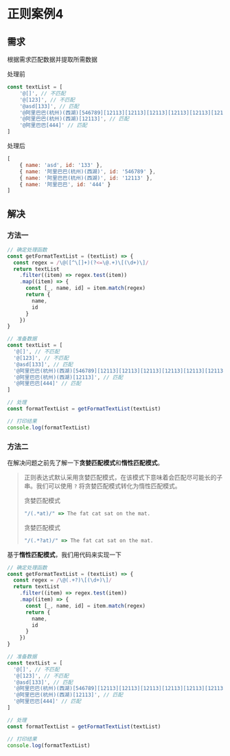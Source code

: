 # 正则案例4

## 需求

根据需求匹配数据并提取所需数据

处理前

```javascript
const textList = [
    '@[]', // 不匹配
    '@[123]', // 不匹配
    '@asd[133]', // 匹配
    '@阿里巴巴(杭州)(西湖)[546789][12113][12113][12113][12113][12113][12113]', // 匹配
    '@阿里巴巴(杭州)(西湖)[12113]', // 匹配
    '@阿里巴巴[444]' // 匹配
]
```

处理后

```javascript
[
    { name: 'asd', id: '133' },
    { name: '阿里巴巴(杭州)(西湖)', id: '546789' },
    { name: '阿里巴巴(杭州)(西湖)', id: '12113' },
    { name: '阿里巴巴', id: '444' }
]
```

## 解决

### 方法一

```javascript
// 确定处理函数
const getFormatTextList = (textList) => {
  const regex = /\@([^\[]+)(?<=\@.+)\[(\d+)\]/
  return textList
    .filter((item) => regex.test(item))
    .map((item) => {
      const [_, name, id] = item.match(regex)
      return {
        name,
        id
      }
    })
}

// 准备数据
const textList = [
  '@[]', // 不匹配
  '@[123]', // 不匹配
  '@asd[133]', // 匹配
  '@阿里巴巴(杭州)(西湖)[546789][12113][12113][12113][12113][12113][12113]', // 匹配
  '@阿里巴巴(杭州)(西湖)[12113]', // 匹配
  '@阿里巴巴[444]' // 匹配
]

// 处理
const formatTextList = getFormatTextList(textList)

// 打印结果
console.log(formatTextList)
```

### 方法二

在解决问题之前先了解一下**贪婪匹配模式**和**惰性匹配模式**。

> 正则表达式默认采用贪婪匹配模式，在该模式下意味着会匹配尽可能长的子串。我们可以使用 `?` 将贪婪匹配模式转化为惰性匹配模式。
>
> 贪婪匹配模式
>
> ```javascript
> "/(.*at)/" => The fat cat sat on the mat. 
> ```
>
> 贪婪匹配模式
>
> ```javascript
> "/(.*?at)/" => The fat cat sat on the mat. 
> ```

基于**惰性匹配模式**，我们用代码来实现一下

```javascript
// 确定处理函数
const getFormatTextList = (textList) => {
  const regex = /\@(.+?)\[(\d+)\]/
  return textList
    .filter((item) => regex.test(item))
    .map((item) => {
      const [_, name, id] = item.match(regex)
      return {
        name,
        id
      }
    })
}

// 准备数据
const textList = [
  '@[]', // 不匹配
  '@[123]', // 不匹配
  '@asd[133]', // 匹配
  '@阿里巴巴(杭州)(西湖)[546789][12113][12113][12113][12113][12113][12113]', // 匹配
  '@阿里巴巴(杭州)(西湖)[12113]', // 匹配
  '@阿里巴巴[444]' // 匹配
]

// 处理
const formatTextList = getFormatTextList(textList)

// 打印结果
console.log(formatTextList)
```






